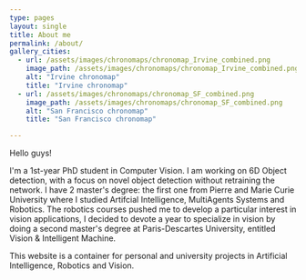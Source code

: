 ```yaml
---
type: pages
layout: single
title: About me
permalink: /about/
gallery_cities:
  - url: /assets/images/chronomaps/chronomap_Irvine_combined.png
    image_path: /assets/images/chronomaps/chronomap_Irvine_combined.png
    alt: "Irvine chronomap"
    title: "Irvine chronomap"
  - url: /assets/images/chronomaps/chronomap_SF_combined.png
    image_path: /assets/images/chronomaps/chronomap_SF_combined.png
    alt: "San Francisco chronomap"
    title: "San Francisco chronomap"

---
```


Hello guys!

I'm a 1st-year PhD student in Computer Vision. I am working on 6D Object detection, with a focus on novel object detection without retraining the network. I have 2 master's degree: the first one from Pierre and Marie Curie University where I studied Artifcial Intelligence, MultiAgents Systems and Robotics. The robotics courses pushed me to develop a particular interest in vision applications, I decided to devote a year to specialize in vision by doing a second master's degree at Paris-Descartes University, entitled Vision & Intelligent Machine. 

This website is a container for personal and university projects in Artificial Intelligence, Robotics and Vision. 
